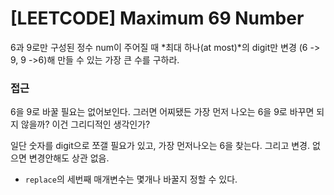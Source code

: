 # [LEETCODE] Maximum 69 Number

6과 9로만 구성된 정수 num이 주어질 때 *최대 하나(at most)*의 digit만 변경 (6 -> 9, 9 ->6)해 만들 수 있는 가장 큰 수를 구하라.

### 접근

6을 9로 바꿀 필요는 없어보인다. 그러면 어찌됐든 가장 먼저 나오는 6을 9로 바꾸면 되지 않을까? 이건 그리디적인 생각인가?

일단 숫자를 digit으로 쪼갤 필요가 있고, 가장 먼저나오는 6을 찾는다. 그리고 변경. 없으면 변경안해도 상관 없음.

- `replace`의 세번째 매개변수는 몇개나 바꿀지 정할 수 있다.
